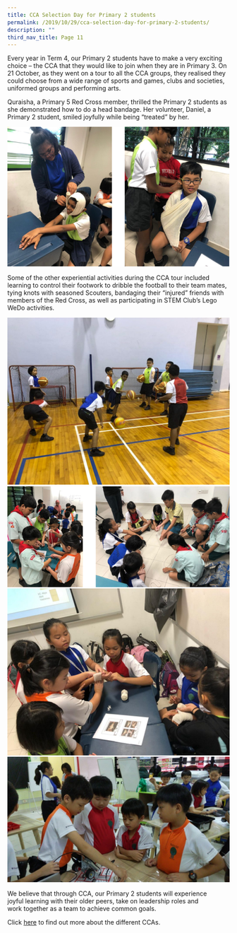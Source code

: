 ```yaml
---
title: CCA Selection Day for Primary 2 students
permalink: /2019/10/29/cca-selection-day-for-primary-2-students/
description: ""
third_nav_title: Page 11
---
```

<p>Every year in Term 4, our Primary 2 students have to make a very exciting choice &ndash; the CCA that they would like to join when they are in Primary 3. On 21 October, as they went on a tour to all the CCA groups, they realised they could choose from a wide range of sports and games, clubs and societies, uniformed groups and performing arts.</p>
<p>Quraisha, a Primary 5 Red Cross member, thrilled the Primary 2 students as she demonstrated how to do a head bandage. Her volunteer, Daniel, a Primary 2 student, smiled joyfully while being &ldquo;treated&rdquo; by her.</p>
<img src="/images/ccap2_1.png">
<p>Some of the other experiential activities during the CCA tour included learning to control their footwork to dribble the football to their team mates, tying knots with seasoned Scouters, bandaging their &ldquo;injured&rdquo; friends with members of the Red Cross, as well as participating in STEM Club&rsquo;s Lego WeDo activities.</p>
<img src="/images/Basketball-1024x768.jpeg"><br>
<img src="/images/ccap2_2.png"><br>
<img src="/images/Red-Cross3-1024x768.jpeg"><br>
<img src="/images/STEM1-1024x576.jpeg">
<p>We believe that through CCA, our Primary 2 students will experience joyful&nbsp;learning with their older peers, take on leadership roles and work&nbsp;together as a team to achieve common goals.</p>
<p>Click&nbsp;<a href="/departments/ccas/">here</a>&nbsp;to find out more about the different CCAs.</p>
